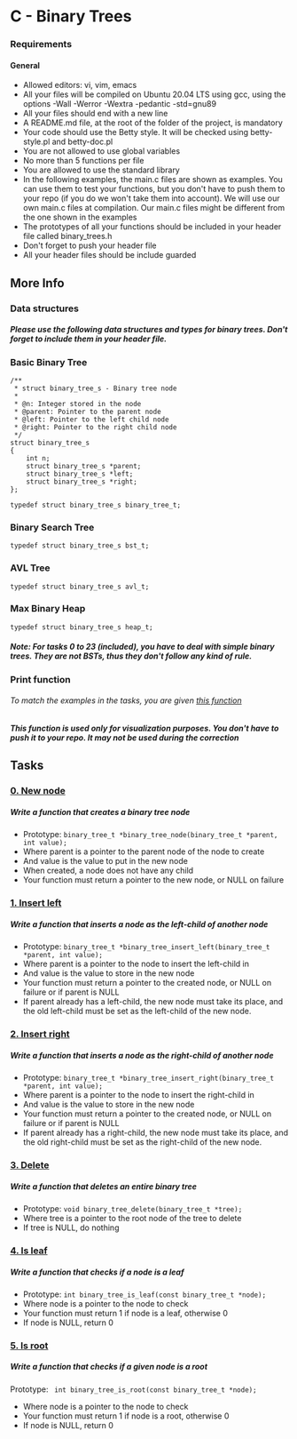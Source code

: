 # C - Binary Trees

### Requirements
#### General
- Allowed editors: vi, vim, emacs
- All your files will be compiled on Ubuntu 20.04 LTS using gcc, 
  using the options -Wall -Werror -Wextra -pedantic -std=gnu89
- All your files should end with a new line
- A README.md file, at the root of the folder of the project, is mandatory
- Your code should use the Betty style. It will be checked using betty-style.pl and betty-doc.pl
- You are not allowed to use global variables
- No more than 5 functions per file
- You are allowed to use the standard library
- In the following examples, the main.c files are shown as examples. 
  You can use them to test your functions, but you don't have to push 
  them to your repo (if you do we won't take them into account). 
  We will use our own main.c files at compilation. Our main.c files might 
  be different from the one shown in the examples
- The prototypes of all your functions should be included 
  in your header file called binary_trees.h
- Don't forget to push your header file
- All your header files should be include guarded

## More Info
### Data structures
##### Please use the following data structures and types for binary trees. Don't forget to include them in your header file.

### Basic Binary Tree

```
/**
 * struct binary_tree_s - Binary tree node
 *
 * @n: Integer stored in the node
 * @parent: Pointer to the parent node
 * @left: Pointer to the left child node
 * @right: Pointer to the right child node
 */
struct binary_tree_s
{
    int n;
    struct binary_tree_s *parent;
    struct binary_tree_s *left;
    struct binary_tree_s *right;
};

typedef struct binary_tree_s binary_tree_t;
```

### Binary Search Tree
```
typedef struct binary_tree_s bst_t;
```

### AVL Tree
```
typedef struct binary_tree_s avl_t;
```
### Max Binary Heap
```
typedef struct binary_tree_s heap_t;
```
##### Note: For tasks 0 to 23 (included), you have to deal with simple binary trees. They are not BSTs, thus they don't follow any kind of rule.

### Print function
###### To match the examples in the tasks, you are given [this function](https://github.com/hs-hq/0x1C.c/tree/main)

##### This function is used only for visualization purposes. You don't have to push it to your repo. It may not be used during the correction

## Tasks

### [0. New node](https://github.com/WennieL/holbertonschool-binary_trees/blob/main/0-binary_tree_node.c)
##### Write a function that creates a binary tree node

- Prototype: ``` binary_tree_t *binary_tree_node(binary_tree_t *parent, int value); ```
- Where parent is a pointer to the parent node of the node to create
- And value is the value to put in the new node
- When created, a node does not have any child
- Your function must return a pointer to the new node, or NULL on failure

### [1. Insert left](https://github.com/WennieL/holbertonschool-binary_trees/blob/main/1-binary_tree_insert_left.c)
##### Write a function that inserts a node as the left-child of another node

- Prototype: ``` binary_tree_t *binary_tree_insert_left(binary_tree_t *parent, int value); ```
- Where parent is a pointer to the node to insert the left-child in
- And value is the value to store in the new node
- Your function must return a pointer to the created node, or NULL on failure or if parent is NULL
- If parent already has a left-child, the new node must take its place, 
  and the old left-child must be set as the left-child of the new node.

### [2. Insert right](https://github.com/WennieL/holbertonschool-binary_trees/blob/main/2-binary_tree_insert_right.c)
##### Write a function that inserts a node as the right-child of another node

- Prototype: ``` binary_tree_t *binary_tree_insert_right(binary_tree_t *parent, int value); ```
- Where parent is a pointer to the node to insert the right-child in
- And value is the value to store in the new node
- Your function must return a pointer to the created node, or NULL on failure or if parent is NULL
- If parent already has a right-child, the new node must take its place, 
  and the old right-child must be set as the right-child of the new node.

### [3. Delete](https://github.com/WennieL/holbertonschool-binary_trees/blob/main/3-binary_tree_delete.c)
##### Write a function that deletes an entire binary tree

- Prototype: ``` void binary_tree_delete(binary_tree_t *tree); ```
- Where tree is a pointer to the root node of the tree to delete
- If tree is NULL, do nothing

### [4. Is leaf](https://github.com/WennieL/holbertonschool-binary_trees/blob/main/4-binary_tree_is_leaf.c)
##### Write a function that checks if a node is a leaf

- Prototype: ``` int binary_tree_is_leaf(const binary_tree_t *node); ```
- Where node is a pointer to the node to check
- Your function must return 1 if node is a leaf, otherwise 0
- If node is NULL, return 0

### [5. Is root]()
##### Write a function that checks if a given node is a root

Prototype: ``` int binary_tree_is_root(const binary_tree_t *node);```
- Where node is a pointer to the node to check
- Your function must return 1 if node is a root, otherwise 0
- If node is NULL, return 0

